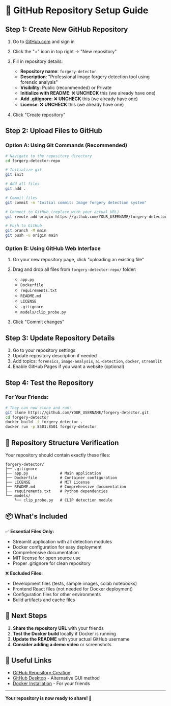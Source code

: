 # 🚀 GitHub Repository Setup Guide

## Step 1: Create New GitHub Repository

1. Go to [GitHub.com](https://github.com) and sign in
2. Click the "+" icon in top right → "New repository"
3. Fill in repository details:
   - **Repository name**: `forgery-detector`
   - **Description**: "Professional image forgery detection tool using forensic analysis"
   - **Visibility**: Public (recommended) or Private
   - **Initialize with README**: ❌ **UNCHECK** this (we already have one)
   - **Add .gitignore**: ❌ **UNCHECK** this (we already have one)
   - **License**: ❌ **UNCHECK** this (we already have one)

4. Click "Create repository"

## Step 2: Upload Files to GitHub

### Option A: Using Git Commands (Recommended)
```bash
# Navigate to the repository directory
cd forgery-detector-repo

# Initialize git
git init

# Add all files
git add .

# Commit files
git commit -m "Initial commit: Image forgery detection system"

# Connect to GitHub (replace with your actual URL)
git remote add origin https://github.com/YOUR_USERNAME/forgery-detector.git

# Push to GitHub
git branch -M main
git push -u origin main
```

### Option B: Using GitHub Web Interface
1. On your new repository page, click "uploading an existing file"
2. Drag and drop all files from `forgery-detector-repo/` folder:
   - `app.py`
   - `Dockerfile`
   - `requirements.txt`
   - `README.md`
   - `LICENSE`
   - `.gitignore`
   - `models/clip_probe.py`

3. Click "Commit changes"

## Step 3: Update Repository Details

1. Go to your repository settings
2. Update repository description if needed
3. Add topics: `forensics`, `image-analysis`, `ai-detection`, `docker`, `streamlit`
4. Enable GitHub Pages if you want a website (optional)

## Step 4: Test the Repository

### For Your Friends:
```bash
# They can now clone and run:
git clone https://github.com/YOUR_USERNAME/forgery-detector.git
cd forgery-detector
docker build -t forgery-detector .
docker run -p 8501:8501 forgery-detector
```

## 🎯 Repository Structure Verification

Your repository should contain exactly these files:
```
forgery-detector/
├── .gitignore
├── app.py              # Main application
├── Dockerfile          # Container configuration
├── LICENSE             # MIT License
├── README.md           # Comprehensive documentation
├── requirements.txt    # Python dependencies
└── models/
    └── clip_probe.py   # CLIP detection module
```

## 📦 What's Included

✅ **Essential Files Only:**
- Streamlit application with all detection modules
- Docker configuration for easy deployment
- Comprehensive documentation
- MIT license for open source use
- Proper .gitignore for clean repository

❌ **Excluded Files:**
- Development files (tests, sample images, colab notebooks)
- Frontend React files (not needed for Docker deployment)
- Configuration files for other environments
- Build artifacts and cache files

## 🎉 Next Steps

1. **Share the repository URL** with your friends
2. **Test the Docker build** locally if Docker is running
3. **Update the README** with your actual GitHub username
4. **Consider adding a demo video** or screenshots

## 🔗 Useful Links

- [GitHub Repository Creation](https://docs.github.com/en/repositories/creating-and-managing-repositories/creating-a-new-repository)
- [GitHub Desktop](https://desktop.github.com/) - Alternative GUI method
- [Docker Installation](https://docs.docker.com/get-docker/) - For your friends

---

**Your repository is now ready to share! 🎊**
